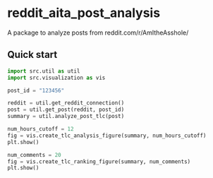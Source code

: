 # reddit_aita_post_analysis

A package to analyze posts from reddit.com/r/AmItheAsshole/

## Quick start

```python
import src.util as util
import src.visualization as vis

post_id = "123456"

reddit = util.get_reddit_connection()
post = util.get_post(reddit, post_id)
summary = util.analyze_post_tlc(post)

num_hours_cutoff = 12
fig = vis.create_tlc_analysis_figure(summary, num_hours_cutoff)
plt.show()

num_comments = 20
fig = vis.create_tlc_ranking_figure(summary, num_comments)
plt.show()
```